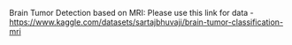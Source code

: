 Brain Tumor Detection based on MRI:
Please use this link for data - https://www.kaggle.com/datasets/sartajbhuvaji/brain-tumor-classification-mri

